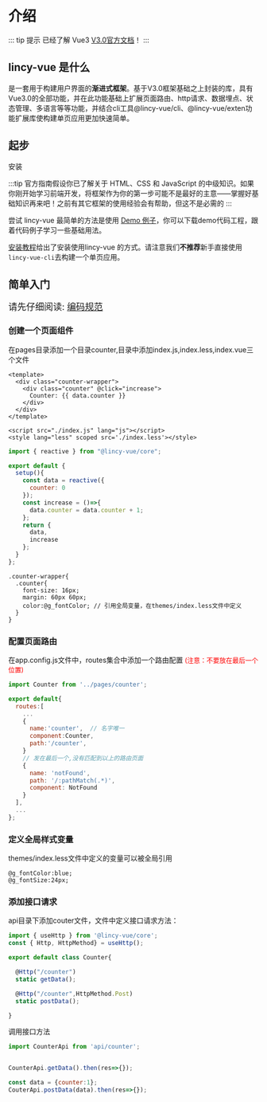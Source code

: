 # 介绍

::: tip 提示
已经了解 Vue3  [V3.0官方文档](https://v3.cn.vuejs.org)！
:::

## lincy-vue 是什么

是一套用于构建用户界面的**渐进式框架**。基于V3.0框架基础之上封装的库，具有Vue3.0的全部功能，并在此功能基础上扩展页面路由、http请求、数据埋点、状态管理、多语言等等功能，并结合cli工具@lincy-vue/cli、@lincy-vue/exten功能扩展库使构建单页应用更加快速简单。

## 起步

<p>
  <ActionLink class="primary" url="installation.html">
    安装
  </ActionLink>
</p>

:::tip
官方指南假设你已了解关于 HTML、CSS 和 JavaScript 的中级知识。如果你刚开始学习前端开发，将框架作为你的第一步可能不是最好的主意——掌握好基础知识再来吧！之前有其它框架的使用经验会有帮助，但这不是必需的
:::

尝试 lincy-vue 最简单的方法是使用 [Demo 例子](../demo/index.html)，你可以下载demo代码工程，跟着代码例子学习一些基础用法。

[安装教程](/guide/installation.html)给出了安装使用lincy-vue 的方式。请注意我们**不推荐**新手直接使用 `lincy-vue-cli`去构建一个单页应用。

## 简单入门

<font size=4>请先仔细阅读: [编码规范](./standard/project)</font>

### 创建一个页面组件

在pages目录添加一个目录counter,目录中添加index.js,index.less,index.vue三个文件

```vue
<template>
  <div class="counter-wrapper">
    <div class="counter" @click="increase">
      Counter: {{ data.counter }}
    </div>
  </div>
</template>

<script src="./index.js" lang="js"></script>
<style lang="less" scoped src='./index.less'></style>
```

```js
import { reactive } from "@lincy-vue/core";

export default {
  setup(){
    const data = reactive({
      counter: 0
    });
    const increase = ()=>{
      data.counter = data.counter + 1;
    };
    return {
      data,
      increase
    };
  }
};
```

```less
.counter-wrapper{
  .counter{
    font-size: 16px;
    margin: 60px 60px;
    color:@g_fontColor; // 引用全局变量，在themes/index.less文件中定义
  }
}
```

### 配置页面路由

在app.config.js文件中，routes集合中添加一个路由配置 <font color=red size=2>(注意：不要放在最后一个位置)</font>

```js
import Counter from '../pages/counter';

export default{
  routes:[
    ...
    {
      name:'counter',  // 名字唯一
      component:Counter,
      path:'/counter',
    } 
    // 发在最后一个,没有匹配到以上的路由页面
    {
      name: 'notFound',
      path: '/:pathMatch(.*)', 
      component: NotFound
    }
  ],
  ...
};
```

### 定义全局样式变量

themes/index.less文件中定义的变量可以被全局引用

```less
@g_fontColor:blue;
@g_fontSize:24px;
```
### 添加接口请求

api目录下添加couter文件，文件中定义接口请求方法：
```js  
import { useHttp } from '@lincy-vue/core';
const { Http, HttpMethod} = useHttp();

export default class Counter{

  @Http("/counter")
  static getData();

  @Http("/counter",HttpMethod.Post)
  static postData();

}
```

调用接口方法

```js  
import CounterApi from 'api/counter';


CounterApi.getData().then(res=>{});

const data = {counter:1};
CouterApi.postData(data).then(res=>{});

```
